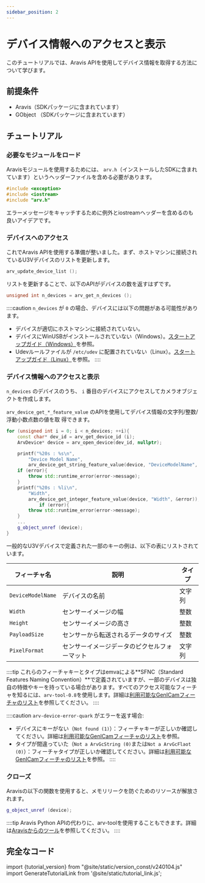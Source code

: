 ```yaml
---
sidebar_position: 2
---
```


# デバイス情報へのアクセスと表示

このチュートリアルでは、Aravis APIを使用してデバイス情報を取得する方法について学びます。       

## 前提条件

* Aravis（SDKパッケージに含まれています）
* GObject （SDKパッケージに含まれています）

## チュートリアル

### 必要なモジュールをロード

Aravisモジュールを使用するためには、 `arv.h`（インストールしたSDKに含まれています）というヘッダーファイルを含める必要があります。

```c++
#include <exception>
#include <iostream>
#include "arv.h"
```

エラーメッセージをキャッチするために例外とiostreamヘッダーを含めるのも良いアイデアです。       

### デバイスへのアクセス

これでAravis APIを使用する準備が整いました。まず、ホストマシンに接続されているU3Vデバイスのリストを更新します。

```c++
arv_update_device_list ();
```

リストを更新することで、以下のAPIがデバイスの数を返すはずです。

```c++
unsigned int n_devices = arv_get_n_devices ();
```

::::caution
`n_devices` が `0` の場合、デバイスには以下の問題がある可能性があります。
* デバイスが適切にホストマシンに接続されていない。
* デバイスにWinUSBがインストールされていない（Windows）。[スタートアップガイド（Windows）](../../startup-guide/windows.mdx)を参照。
* Udevルールファイルが `/etc/udev` に配置されていない（Linux）。[スタートアップガイド（Linux）](../../startup-guide/linux.mdx)を参照。
::::

### デバイス情報へのアクセスと表示

`n_devices` のデバイスのうち、 `i` 番目のデバイスにアクセスしてカメラオブジェクトを作成します。

`arv_device_get_*_feature_value` のAPIを使用してデバイス情報の文字列/整数/浮動小数点数の値を取 
得できます。

```c++
for (unsigned int i = 0; i < n_devices; ++i){
    const char* dev_id = arv_get_device_id (i);
    ArvDevice* device = arv_open_device(dev_id, nullptr);

    printf("%20s : %s\n",
        "Device Model Name",
        arv_device_get_string_feature_value(device, "DeviceModelName", &error));
    if (error){
        throw std::runtime_error(error->message);
    }
    printf("%20s : %li\n",
        "Width",
        arv_device_get_integer_feature_value(device, "Width", &error));
            if (error){
        throw std::runtime_error(error->message);
    }
    ...
    g_object_unref (device);
}
```

一般的なU3Vデバイスで定義された一部のキーの例は、以下の表にリストされています。

| フィーチャ名 | 説明 | タイプ |
| --------   | ------- | ------- |
| `DeviceModelName` | デバイスの名前 | 文字列 |
| `Width` | センサーイメージの幅 | 整数 |
| `Height` | センサーイメージの高さ | 整数 |
| `PayloadSize` | センサーから転送されるデータのサイズ | 整数 |
| `PixelFormat` | センサーイメージデータのピクセルフォーマット | 文字列 |

::::tip
これらのフィーチャキーとタイプはemvaによる**SFNC（Standard Features Naming Convention）**で定義されていますが、一部のデバイスは独自の特徴やキーを持っている場合があります。すべてのアクセス可能なフィーチャを知るには、`arv-tool-0.8`を使用します。詳細は[利用可能なGenICamフィーチャのリスト](../external/aravis/arv-tools)を参照してください。
::::

::::caution
`arv-device-error-quark` がエラーを返す場合:
* デバイスにキーがない（`Not found (1)`）：フィーチャキーが正しいか確認してください。詳細は[利用可能なGenICamフィーチャのリスト](../external/aravis/arv-tools)を参照。
* タイプが間違っていた（`Not a ArvGcString (0)`または`Not a ArvGcFlaot (0)`）：フィーチャタイプが正しいか確認してください。詳細は[利用可能なGenICamフィーチャのリスト](../external/aravis/arv-tools)を参照。
::::

### クローズ

Aravisの以下の関数を使用すると、メモリリークを防ぐためのリソースが解放されます。

```c++
g_object_unref (device);
```

::::tip
Aravis Python APIの代わりに、arv-toolを使用することもできます。詳細は[Aravisからのツール](../../external/aravis/arv-tools.md)を参照してください。
::::

## 完全なコード

import {tutorial_version} from "@site/static/version_const/v240104.js"
import GenerateTutorialLink from '@site/static/tutorial_link.js';

<GenerateTutorialLink language="cpp" tag={tutorial_version} tutorialfile="tutorial0_get_device_info" />
